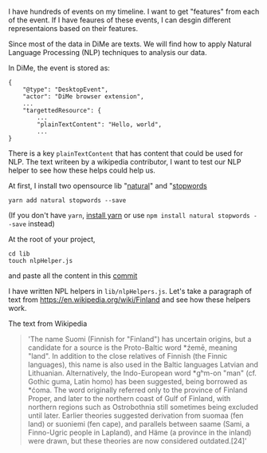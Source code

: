 I have hundreds of events on my timeline. I want to get "features" from each of the event. If I have feaures of these events, I can desgin different representaions based on their features.

Since most of the data in DiMe are texts. We will find how to apply Natural Language Processing (NLP) techniques to analysis our data.

In DiMe, the event is stored as:

```
{
    "@type": "DesktopEvent",
    "actor": "DiMe browser extension",
    ...
    "targettedResource": {
        ...
        "plainTextContent": "Hello, world",
        ...
}
```
There is a key `plainTextContent` that has content that could be used for NLP. The text writeen by a wikipedia contributor, I want to test our NLP helper to see how these helps could help us.

At first, I install two opensource lib "[natural](https://github.com/NaturalNode/natural)" and "[stopwords](https://github.com/huned/node-stopwords)

```
yarn add natural stopwords --save
```
(If you don't have `yarn`, [install yarn](https://yarnpkg.com/docs/install) or use `npm install natural stopwords --save` instead)

At the root of your project,
```
cd lib
touch nlpHelper.js
```
and paste all the content in this [commit]()

I have written NPL helpers in `lib/nlpHelpers.js`. Let's take a paragraph of text from <https://en.wikipedia.org/wiki/Finland> and see how these helpers work.

The text from Wikipedia
>'The name Suomi (Finnish for "Finland") has uncertain origins, but a candidate for a source is the Proto-Baltic word *źemē, meaning "land". In addition to the close relatives of Finnish (the Finnic languages), this name is also used in the Baltic languages Latvian and Lithuanian. Alternatively, the Indo-European word *gʰm-on "man" (cf. Gothic guma, Latin homo) has been suggested, being borrowed as *ćoma. The word originally referred only to the province of Finland Proper, and later to the northern coast of Gulf of Finland, with northern regions such as Ostrobothnia still sometimes being excluded until later. Earlier theories suggested derivation from suomaa (fen land) or suoniemi (fen cape), and parallels between saame (Sami, a Finno-Ugric people in Lapland), and Häme (a province in the inland) were drawn, but these theories are now considered outdated.[24]'


